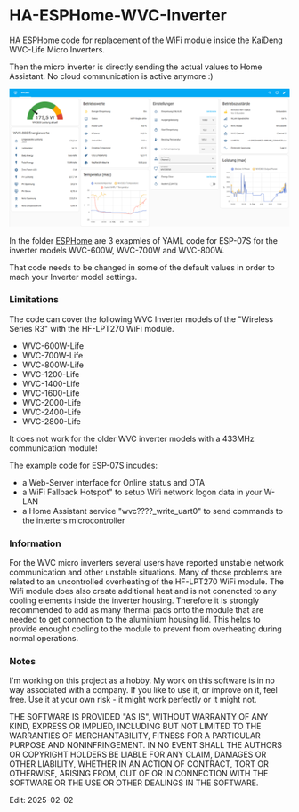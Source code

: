 # HA-ESPHome-WVC-Inverter
HA ESPHome code for replacement of the WiFi module inside the KaiDeng WVC-Life Micro Inverters.

Then the micro inverter is directly sending the actual values to Home Assistant. No cloud communication is active anymore :)

<img src="https://github.com/GernotAlthammer/HA-ESPHome-WVC-Inverter/blob/main/Pictures/WVC800_HA-Page.png">

In the folder <a href="https://github.com/GernotAlthammer/HA-ESPHome-WVC-Inverter/tree/main/ESPHome" rel="nofollow">ESPHome</a> are 3 exapmles of YAML code for ESP-07S for the inverter models WVC-600W, WVC-700W and WVC-800W.

That code needs to be changed in some of the default values in order to mach your Inverter model settings.

<h3 tabindex="-1" class="heading-element" dir="auto">Limitations</h3>
The code can cover the following WVC Inverter models of the "Wireless Series R3" with the HF-LPT270 WiFi module.

- WVC-600W-Life
- WVC-700W-Life
- WVC-800W-Life
- WVC-1200-Life
- WVC-1400-Life
- WVC-1600-Life
- WVC-2000-Life
- WVC-2400-Life
- WVC-2800-Life

It does not work for the older WVC inverter models with a 433MHz communication module!

The example code for ESP-07S incudes:

- a Web-Server interface for Online status and OTA
- a WiFi Fallback Hotspot" to setup Wifi network logon data in your W-LAN
- a Home Assistant service "wvc????_write_uart0" to send commands to the interters microcontroller

<h3 tabindex="-1" class="heading-element" dir="auto">Information</h3>
For the WVC micro inverters several users have reported unstable network communication and other unstable situations. Many of those problems are related to an uncontrolled overheating of the HF-LPT270 WiFi module.
The Wifi module does also create additional heat and is not conencted to any cooling elements inside the inverter housing.
Therefore it is strongly recommended to add as many thermal pads onto the module that are needed to get connection to the aluminium housing lid.
This helps to provide enought cooling to the module to prevent from overheating during normal operations.


<h3 tabindex="-1" class="heading-element" dir="auto">Notes</h3>
I'm working on this project as a hobby. My work on this software is in no way associated with a company. If you like to use it, or improve on it, feel free. Use it at your own risk - it might work perfectly or it might not.


THE SOFTWARE IS PROVIDED "AS IS", WITHOUT WARRANTY OF ANY KIND, EXPRESS OR IMPLIED, INCLUDING BUT NOT LIMITED TO THE WARRANTIES OF MERCHANTABILITY, FITNESS FOR A PARTICULAR PURPOSE AND NONINFRINGEMENT. IN NO EVENT SHALL THE AUTHORS OR COPYRIGHT HOLDERS BE LIABLE FOR ANY CLAIM, DAMAGES OR OTHER LIABILITY, WHETHER IN AN ACTION OF CONTRACT, TORT OR OTHERWISE, ARISING FROM, OUT OF OR IN CONNECTION WITH THE SOFTWARE OR THE USE OR OTHER DEALINGS IN THE SOFTWARE.


Edit: 2025-02-02
